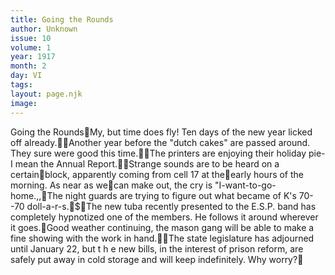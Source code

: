 ```yaml
---
title: Going the Rounds
author: Unknown
issue: 10
volume: 1
year: 1917
month: 2
day: VI
tags:
layout: page.njk
image:
---
```

Going the RoundsMy, but time does fly! Ten days of the new year licked off already.Another year before the "dutch cakes" are passed around. They sure were good this time.The printers are enjoying their holiday pie-I mean the Annual Report.Strange sounds are to be heard on a certainblock, apparently coming from cell 17 at theearly hours of the morning. As near as wecan make out, the cry is "I-want-to-go-home.,,The night guards are trying to figure out what became of K's 70--70 doll-a-r-s.$The new tuba recently presented to the E.S.P. band has completely hypnotized one of the members. He follows it around wherever it goes.Good weather continuing, the mason gang will be able to make a fine showing with the work in hand.The state legislature has adjourned until January 22, but t h e new bills, in the interest of prison reform, are safely put away in cold storage and will keep indefinitely. Why worry?
